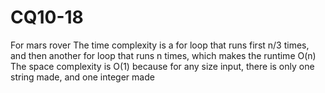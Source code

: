 # CQ10-18
For mars rover The time complexity is a for loop that runs first n/3 times, and then another for loop that runs n times, which makes the runtime O(n)
The space complexity is O(1) because for any size input, there is only one string made, and one integer made

